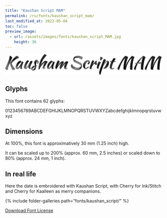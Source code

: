 ```yaml
---
title: "Kaushan Script MAM"
permalink: /ru/fonts/kaushan_script_mam/
last_modified_at: 2022-05-04
toc: false
preview_image:
  - url: /assets/images/fonts/kaushan_script_MAM.jpg
    height: 36
---
```

![KaushanScript](/assets/images/fonts/kaushan_script_MAM.jpg)

## Glyphs

This font contains 62 glyphs:


0123456789ABCDEFGHIJKLMNOPQRSTUVWXYZabcdefghijklmnopqrstuvwxyz






## Dimensions

At 100%, this font is approximatively 30 mm (1.25 inch) high.

It can be scaled up to 200% (approx. 60 mm, 2.5 inches) or scaled down to  80% (approx.  24 mm, 1 inch).


## In real life

Here the date is embroidered with Kaushan Script, with  Cherry for Ink/Stitch and Cherry for Kaalleen as merry companions.

{% include folder-galleries path="fonts/kaushan_script/" %}

[Download Font License](https://github.com/inkstitch/inkstitch/tree/main/fonts/kaushan_script_MAM/LICENSE)
